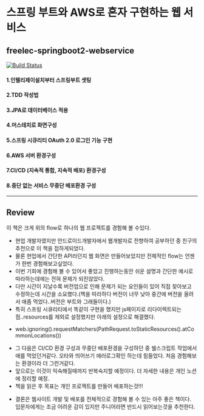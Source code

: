 # 스프링 부트와 AWS로 혼자 구현하는 웹 서비스
## freelec-springboot2-webservice

[![Build Status](https://app.travis-ci.com/pjt-tech/freelec-springboot2-webservice.svg?branch=master)](https://app.travis-ci.com/pjt-tech/freelec-springboot2-webservice)
#### 1.인텔리제이설치부터 스프링부트 셋팅 
#### 2.TDD 작성법 
#### 3.JPA로 데이터베이스 적용
#### 4.머스테치로 화면구성
#### 5.스프링 시큐리티 OAuth 2.0 로그인 기능 구현
#### 6.AWS 서버 환경구성
#### 7.CI/CD (지속적 통합, 지속적 배포) 환경구성
#### 8.중단 없는 서비스 무중단 배포환경 구성
---------------------------------------------------------------
## Review
이 책은 크게 위의 flow로 하나의 웹 프로젝트를 경험해 볼 수있다.
* 현업 개발자였지만 안드로이드개발자에서 웹개발자로 전향하여 공부하던 중 친구의 추천으로 이 책을 접하게되었다.
* 물론 현업에서 간단한 API라던지 웹 화면은 만들어보았지만 전체적인 flow는 언젠가 한번 경험해보고싶었다.
* 이번 기회에 경험해 볼 수 있어서 좋았고 진행하는동안 쉬운 설명과 간단한 예시로 따라하는데에는 전혀 문제가 되진않았다.
* 다만 시간이 지날수록 버전업으로 인해 문제가 되는 요인들이 있어 직접 찾아보고 수정하는데 시간을 소요했다.(책을 따라하다 버전이 너무 낮아 중간에 버전을 올려서 애좀 먹었다..버전은 부트와 그래들이다.)
* 특히 스프링 시큐리티에서 똑같이 구현을 했지만 js페이지로 리다이렉트되는점..resources를 제외로 설정했지만 아래의 설정으로 해결했다. 
- web.ignoring().requestMatchers(PathRequest.toStaticResources().atCommonLocations()) 
* 그 다음은 CI/CD 환경 구성과 무중단 배포환경을 구성하던 중 쉘스크립트 작업에서 애를 먹었던거같다. 오타와 띄어쓰기 에러로그확인 하는데 힘들었다. 처음 경험해보는 환경이라 더 그런거같다.
* 앞으로는 이것이 익숙해질때까지 반복숙지할 예정이다. 더 자세한 내용은 개인 노션에 정리할 예정.
* 책을 읽은 후 목표는 개인 프로젝트를 만들어 배포하는것!!!

- 결론은 웹사이트 개발 및 배포를 전체적으로 경험해 볼 수 있는 아주 좋은 책이다. 입문자에게는 조금 어려운 감이 있지만 주니어라면 반드시 읽어보는것을 추천한다.

